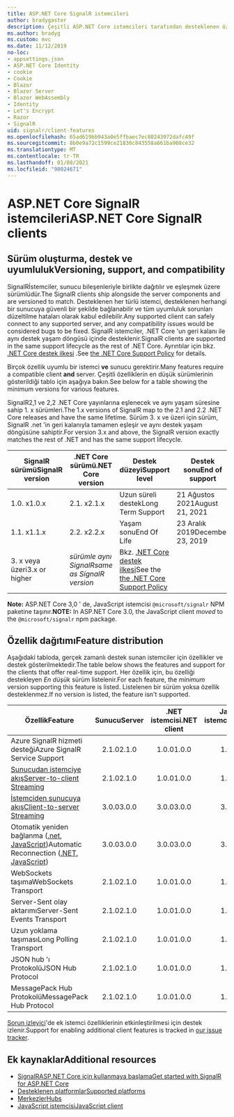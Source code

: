 ```yaml
---
title: ASP.NET Core SignalR istemcileri
author: bradygaster
description: Çeşitli ASP.NET Core istemcileri tarafından desteklenen özellikleri öğrenin SignalR .
ms.author: bradyg
ms.custom: mvc
ms.date: 11/12/2019
no-loc:
- appsettings.json
- ASP.NET Core Identity
- cookie
- Cookie
- Blazor
- Blazor Server
- Blazor WebAssembly
- Identity
- Let's Encrypt
- Razor
- SignalR
uid: signalr/client-features
ms.openlocfilehash: 65ad619bb943a0e5ffbaec7ec80243972dafc49f
ms.sourcegitcommit: 8b0e9a72c1599ce21830c843558a661ba908ce32
ms.translationtype: MT
ms.contentlocale: tr-TR
ms.lasthandoff: 01/08/2021
ms.locfileid: "98024671"
---
```

# <a name="aspnet-core-no-locsignalr-clients"></a><span data-ttu-id="31e7b-103">ASP.NET Core SignalR istemcileri</span><span class="sxs-lookup"><span data-stu-id="31e7b-103">ASP.NET Core SignalR clients</span></span>

## <a name="versioning-support-and-compatibility"></a><span data-ttu-id="31e7b-104">Sürüm oluşturma, destek ve uyumluluk</span><span class="sxs-lookup"><span data-stu-id="31e7b-104">Versioning, support, and compatibility</span></span>

<span data-ttu-id="31e7b-105">SignalRİstemciler, sunucu bileşenleriyle birlikte dağıtılır ve eşleşmek üzere sürümlüdür.</span><span class="sxs-lookup"><span data-stu-id="31e7b-105">The SignalR clients ship alongside the server components and are versioned to match.</span></span> <span data-ttu-id="31e7b-106">Desteklenen her türlü istemci, desteklenen herhangi bir sunucuya güvenli bir şekilde bağlanabilir ve tüm uyumluluk sorunları düzeltilme hataları olarak kabul edilebilir.</span><span class="sxs-lookup"><span data-stu-id="31e7b-106">Any supported client can safely connect to any supported server, and any compatibility issues would be considered bugs to be fixed.</span></span> <span data-ttu-id="31e7b-107">SignalR istemciler, .NET Core 'un geri kalanı ile aynı destek yaşam döngüsü içinde desteklenir.</span><span class="sxs-lookup"><span data-stu-id="31e7b-107">SignalR clients are supported in the same support lifecycle as the rest of .NET Core.</span></span> <span data-ttu-id="31e7b-108">Ayrıntılar için bkz. [.NET Core destek ilkesi](https://dotnet.microsoft.com/platform/support/policy/dotnet-core) .</span><span class="sxs-lookup"><span data-stu-id="31e7b-108">See [the .NET Core Support Policy](https://dotnet.microsoft.com/platform/support/policy/dotnet-core) for details.</span></span>

<span data-ttu-id="31e7b-109">Birçok özellik uyumlu bir istemci **ve** sunucu gerektirir.</span><span class="sxs-lookup"><span data-stu-id="31e7b-109">Many features require a compatible client **and** server.</span></span> <span data-ttu-id="31e7b-110">Çeşitli özelliklerin en düşük sürümlerinin gösterildiği tablo için aşağıya bakın.</span><span class="sxs-lookup"><span data-stu-id="31e7b-110">See below for a table showing the minimum versions for various features.</span></span>

<span data-ttu-id="31e7b-111">SignalR2,1 ve 2,2 .NET Core yayınlarına eşlenecek ve aynı yaşam süresine sahip 1. x sürümleri.</span><span class="sxs-lookup"><span data-stu-id="31e7b-111">The 1.x versions of SignalR map to the 2.1 and 2.2 .NET Core releases and have the same lifetime.</span></span> <span data-ttu-id="31e7b-112">Sürüm 3. x ve üzeri için sürüm, SignalR .net 'in geri kalanıyla tamamen eşleşir ve aynı destek yaşam döngüsüne sahiptir.</span><span class="sxs-lookup"><span data-stu-id="31e7b-112">For version 3.x and above, the SignalR version exactly matches the rest of .NET and has the same support lifecycle.</span></span>

| <span data-ttu-id="31e7b-113">SignalR sürümü</span><span class="sxs-lookup"><span data-stu-id="31e7b-113">SignalR version</span></span> | <span data-ttu-id="31e7b-114">.NET Core sürümü</span><span class="sxs-lookup"><span data-stu-id="31e7b-114">.NET Core version</span></span> | <span data-ttu-id="31e7b-115">Destek düzeyi</span><span class="sxs-lookup"><span data-stu-id="31e7b-115">Support level</span></span> | <span data-ttu-id="31e7b-116">Destek sonu</span><span class="sxs-lookup"><span data-stu-id="31e7b-116">End of support</span></span> |
| - | - | - | - |
| <span data-ttu-id="31e7b-117">1.0. x</span><span class="sxs-lookup"><span data-stu-id="31e7b-117">1.0.x</span></span> | <span data-ttu-id="31e7b-118">2.1. x</span><span class="sxs-lookup"><span data-stu-id="31e7b-118">2.1.x</span></span> | <span data-ttu-id="31e7b-119">Uzun süreli destek</span><span class="sxs-lookup"><span data-stu-id="31e7b-119">Long Term Support</span></span> | <span data-ttu-id="31e7b-120">21 Ağustos 2021</span><span class="sxs-lookup"><span data-stu-id="31e7b-120">August 21, 2021</span></span> |
| <span data-ttu-id="31e7b-121">1.1. x</span><span class="sxs-lookup"><span data-stu-id="31e7b-121">1.1.x</span></span> | <span data-ttu-id="31e7b-122">2.2. x</span><span class="sxs-lookup"><span data-stu-id="31e7b-122">2.2.x</span></span> | <span data-ttu-id="31e7b-123">Yaşam sonu</span><span class="sxs-lookup"><span data-stu-id="31e7b-123">End Of Life</span></span> | <span data-ttu-id="31e7b-124">23 Aralık 2019</span><span class="sxs-lookup"><span data-stu-id="31e7b-124">December 23, 2019</span></span> |
| <span data-ttu-id="31e7b-125">3. x veya üzeri</span><span class="sxs-lookup"><span data-stu-id="31e7b-125">3.x or higher</span></span> | <span data-ttu-id="31e7b-126">*sürümle aynı SignalR*</span><span class="sxs-lookup"><span data-stu-id="31e7b-126">*same as SignalR version*</span></span> | <span data-ttu-id="31e7b-127">Bkz. [.NET Core destek ilkesi](https://dotnet.microsoft.com/platform/support/policy/dotnet-core)</span><span class="sxs-lookup"><span data-stu-id="31e7b-127">See the [the .NET Core Support Policy](https://dotnet.microsoft.com/platform/support/policy/dotnet-core)</span></span> |

<span data-ttu-id="31e7b-128">**Note:** ASP.NET Core 3,0 ' de, JavaScript istemcisi  `@microsoft/signalr` NPM paketine taşınır.</span><span class="sxs-lookup"><span data-stu-id="31e7b-128">**NOTE:** In ASP.NET Core 3.0, the JavaScript client *moved* to the `@microsoft/signalr` npm package.</span></span>

## <a name="feature-distribution"></a><span data-ttu-id="31e7b-129">Özellik dağıtımı</span><span class="sxs-lookup"><span data-stu-id="31e7b-129">Feature distribution</span></span>

<span data-ttu-id="31e7b-130">Aşağıdaki tabloda, gerçek zamanlı destek sunan istemciler için özellikler ve destek gösterilmektedir.</span><span class="sxs-lookup"><span data-stu-id="31e7b-130">The table below shows the features and support for the clients that offer real-time support.</span></span> <span data-ttu-id="31e7b-131">Her özellik için, bu özelliği destekleyen *En düşük* sürüm listelenir.</span><span class="sxs-lookup"><span data-stu-id="31e7b-131">For each feature, the *minimum* version supporting this feature is listed.</span></span> <span data-ttu-id="31e7b-132">Listelenen bir sürüm yoksa özellik desteklenmez.</span><span class="sxs-lookup"><span data-stu-id="31e7b-132">If no version is listed, the feature isn't supported.</span></span>

| <span data-ttu-id="31e7b-133">Özellik</span><span class="sxs-lookup"><span data-stu-id="31e7b-133">Feature</span></span> | <span data-ttu-id="31e7b-134">Sunucu</span><span class="sxs-lookup"><span data-stu-id="31e7b-134">Server</span></span> | <span data-ttu-id="31e7b-135">.NET istemcisi</span><span class="sxs-lookup"><span data-stu-id="31e7b-135">.NET client</span></span> | <span data-ttu-id="31e7b-136">JavaScript istemcisi</span><span class="sxs-lookup"><span data-stu-id="31e7b-136">JavaScript client</span></span> | <span data-ttu-id="31e7b-137">Java istemcisi</span><span class="sxs-lookup"><span data-stu-id="31e7b-137">Java client</span></span> |
| ---- | :-: | :-: | :-: | :-: |
| <span data-ttu-id="31e7b-138">Azure SignalR hizmeti desteği</span><span class="sxs-lookup"><span data-stu-id="31e7b-138">Azure SignalR Service Support</span></span> |<span data-ttu-id="31e7b-139">2.1.0</span><span class="sxs-lookup"><span data-stu-id="31e7b-139">2.1.0</span></span>|<span data-ttu-id="31e7b-140">1.0.0</span><span class="sxs-lookup"><span data-stu-id="31e7b-140">1.0.0</span></span>|<span data-ttu-id="31e7b-141">1.0.0</span><span class="sxs-lookup"><span data-stu-id="31e7b-141">1.0.0</span></span>|<span data-ttu-id="31e7b-142">1.0.0</span><span class="sxs-lookup"><span data-stu-id="31e7b-142">1.0.0</span></span>|
| [<span data-ttu-id="31e7b-143">Sunucudan istemciye akış</span><span class="sxs-lookup"><span data-stu-id="31e7b-143">Server-to-client Streaming</span></span>](xref:signalr/streaming)          |<span data-ttu-id="31e7b-144">2.1.0</span><span class="sxs-lookup"><span data-stu-id="31e7b-144">2.1.0</span></span>|<span data-ttu-id="31e7b-145">1.0.0</span><span class="sxs-lookup"><span data-stu-id="31e7b-145">1.0.0</span></span>|<span data-ttu-id="31e7b-146">1.0.0</span><span class="sxs-lookup"><span data-stu-id="31e7b-146">1.0.0</span></span>|<span data-ttu-id="31e7b-147">1.0.0</span><span class="sxs-lookup"><span data-stu-id="31e7b-147">1.0.0</span></span>|
| [<span data-ttu-id="31e7b-148">İstemciden sunucuya akış</span><span class="sxs-lookup"><span data-stu-id="31e7b-148">Client-to-server Streaming</span></span>](xref:signalr/streaming)          |<span data-ttu-id="31e7b-149">3.0.0</span><span class="sxs-lookup"><span data-stu-id="31e7b-149">3.0.0</span></span>|<span data-ttu-id="31e7b-150">3.0.0</span><span class="sxs-lookup"><span data-stu-id="31e7b-150">3.0.0</span></span>|<span data-ttu-id="31e7b-151">3.0.0</span><span class="sxs-lookup"><span data-stu-id="31e7b-151">3.0.0</span></span>|<span data-ttu-id="31e7b-152">3.0.0</span><span class="sxs-lookup"><span data-stu-id="31e7b-152">3.0.0</span></span>|
| <span data-ttu-id="31e7b-153">Otomatik yeniden bağlanma ([.net](./dotnet-client.md?tabs=visual-studio&view=aspnetcore-3.0#handle-lost-connection), [JavaScript](./javascript-client.md?view=aspnetcore-3.0#reconnect-clients))</span><span class="sxs-lookup"><span data-stu-id="31e7b-153">Automatic Reconnection ([.NET](./dotnet-client.md?tabs=visual-studio&view=aspnetcore-3.0#handle-lost-connection), [JavaScript](./javascript-client.md?view=aspnetcore-3.0#reconnect-clients))</span></span>          |<span data-ttu-id="31e7b-154">3.0.0</span><span class="sxs-lookup"><span data-stu-id="31e7b-154">3.0.0</span></span>|<span data-ttu-id="31e7b-155">3.0.0</span><span class="sxs-lookup"><span data-stu-id="31e7b-155">3.0.0</span></span>|<span data-ttu-id="31e7b-156">3.0.0</span><span class="sxs-lookup"><span data-stu-id="31e7b-156">3.0.0</span></span>|❌|
| <span data-ttu-id="31e7b-157">WebSockets taşıma</span><span class="sxs-lookup"><span data-stu-id="31e7b-157">WebSockets Transport</span></span> |<span data-ttu-id="31e7b-158">2.1.0</span><span class="sxs-lookup"><span data-stu-id="31e7b-158">2.1.0</span></span>|<span data-ttu-id="31e7b-159">1.0.0</span><span class="sxs-lookup"><span data-stu-id="31e7b-159">1.0.0</span></span>|<span data-ttu-id="31e7b-160">1.0.0</span><span class="sxs-lookup"><span data-stu-id="31e7b-160">1.0.0</span></span>|<span data-ttu-id="31e7b-161">1.0.0</span><span class="sxs-lookup"><span data-stu-id="31e7b-161">1.0.0</span></span>|
| <span data-ttu-id="31e7b-162">Server-Sent olay aktarımı</span><span class="sxs-lookup"><span data-stu-id="31e7b-162">Server-Sent Events Transport</span></span> |<span data-ttu-id="31e7b-163">2.1.0</span><span class="sxs-lookup"><span data-stu-id="31e7b-163">2.1.0</span></span>|<span data-ttu-id="31e7b-164">1.0.0</span><span class="sxs-lookup"><span data-stu-id="31e7b-164">1.0.0</span></span>|<span data-ttu-id="31e7b-165">1.0.0</span><span class="sxs-lookup"><span data-stu-id="31e7b-165">1.0.0</span></span>|❌|
| <span data-ttu-id="31e7b-166">Uzun yoklama taşıması</span><span class="sxs-lookup"><span data-stu-id="31e7b-166">Long Polling Transport</span></span> |<span data-ttu-id="31e7b-167">2.1.0</span><span class="sxs-lookup"><span data-stu-id="31e7b-167">2.1.0</span></span>|<span data-ttu-id="31e7b-168">1.0.0</span><span class="sxs-lookup"><span data-stu-id="31e7b-168">1.0.0</span></span>|<span data-ttu-id="31e7b-169">1.0.0</span><span class="sxs-lookup"><span data-stu-id="31e7b-169">1.0.0</span></span>|<span data-ttu-id="31e7b-170">3.0.0</span><span class="sxs-lookup"><span data-stu-id="31e7b-170">3.0.0</span></span>|
| <span data-ttu-id="31e7b-171">JSON hub 'ı Protokolü</span><span class="sxs-lookup"><span data-stu-id="31e7b-171">JSON Hub Protocol</span></span> |<span data-ttu-id="31e7b-172">2.1.0</span><span class="sxs-lookup"><span data-stu-id="31e7b-172">2.1.0</span></span>|<span data-ttu-id="31e7b-173">1.0.0</span><span class="sxs-lookup"><span data-stu-id="31e7b-173">1.0.0</span></span>|<span data-ttu-id="31e7b-174">1.0.0</span><span class="sxs-lookup"><span data-stu-id="31e7b-174">1.0.0</span></span>|<span data-ttu-id="31e7b-175">1.0.0</span><span class="sxs-lookup"><span data-stu-id="31e7b-175">1.0.0</span></span>|
| <span data-ttu-id="31e7b-176">MessagePack Hub Protokolü</span><span class="sxs-lookup"><span data-stu-id="31e7b-176">MessagePack Hub Protocol</span></span> |<span data-ttu-id="31e7b-177">2.1.0</span><span class="sxs-lookup"><span data-stu-id="31e7b-177">2.1.0</span></span>|<span data-ttu-id="31e7b-178">1.0.0</span><span class="sxs-lookup"><span data-stu-id="31e7b-178">1.0.0</span></span>|<span data-ttu-id="31e7b-179">1.0.0</span><span class="sxs-lookup"><span data-stu-id="31e7b-179">1.0.0</span></span>|<span data-ttu-id="31e7b-180">5.0.0</span><span class="sxs-lookup"><span data-stu-id="31e7b-180">5.0.0</span></span>|

<span data-ttu-id="31e7b-181">[Sorun izleyici](https://github.com/dotnet/AspNetCore/issues)'de ek istemci özelliklerinin etkinleştirilmesi için destek izlenir.</span><span class="sxs-lookup"><span data-stu-id="31e7b-181">Support for enabling additional client features is tracked in [our issue tracker](https://github.com/dotnet/AspNetCore/issues).</span></span>

## <a name="additional-resources"></a><span data-ttu-id="31e7b-182">Ek kaynaklar</span><span class="sxs-lookup"><span data-stu-id="31e7b-182">Additional resources</span></span>

* [<span data-ttu-id="31e7b-183">SignalRASP.NET Core için kullanmaya başlama</span><span class="sxs-lookup"><span data-stu-id="31e7b-183">Get started with SignalR for ASP.NET Core</span></span>](xref:tutorials/signalr)
* [<span data-ttu-id="31e7b-184">Desteklenen platformlar</span><span class="sxs-lookup"><span data-stu-id="31e7b-184">Supported platforms</span></span>](xref:signalr/supported-platforms)
* [<span data-ttu-id="31e7b-185">Merkezler</span><span class="sxs-lookup"><span data-stu-id="31e7b-185">Hubs</span></span>](xref:signalr/hubs)
* [<span data-ttu-id="31e7b-186">JavaScript istemcisi</span><span class="sxs-lookup"><span data-stu-id="31e7b-186">JavaScript client</span></span>](xref:signalr/javascript-client)